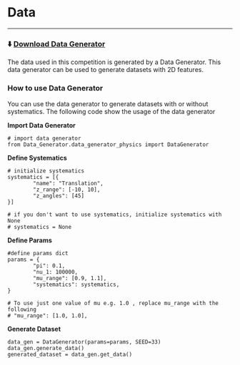 # Data
***

### ⬇️ [Download Data Generator](https://www.codabench.org/datasets/download/a3d2684b-697b-453c-b2df-fce3f359d8f7/)
The data used in this competition is generated by a Data Generator. This data generator can be used to generate datasets with 2D features. 

### How to use Data Generator
You can use the data generator to generate datasets with or without systematics. The following code show the usage of the data generator

**Import Data Generator**  
```
# import data generator
from Data_Generator.data_generator_physics import DataGenerator
```

**Define Systematics**  
```
# initialize systematics
systematics = [{
        "name": "Translation",
        "z_range": [-10, 10],
        "z_angles": [45]
}]

# if you don't want to use systematics, initialize systematics with None
# systematics = None
```

**Define Params**  
```
#define params dict
params = {
        "pi": 0.1,
        "nu_1: 100000,
        "mu_range": [0.9, 1.1],
        "systematics": systematics,
}

# To use just one value of mu e.g. 1.0 , replace mu_range with the following
# "mu_range": [1.0, 1.0],
```

**Generate Dataset**  
```
data_gen = DataGenerator(params=params, SEED=33)
data_gen.generate_data()
generated_dataset = data_gen.get_data()
```